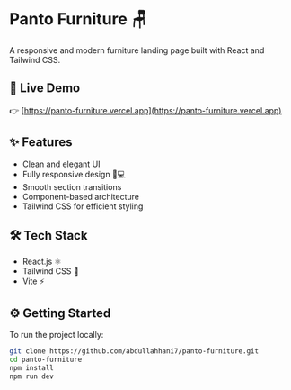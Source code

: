 # Panto Furniture 🪑

A responsive and modern furniture landing page built with React and Tailwind CSS.

## 🚀 Live Demo

👉 [https://panto-furniture.vercel.app](https://panto-furniture.vercel.app)

## ✨ Features

- Clean and elegant UI
- Fully responsive design 📱💻
- Smooth section transitions
- Component-based architecture
- Tailwind CSS for efficient styling

## 🛠️ Tech Stack

- React.js ⚛️
- Tailwind CSS 🎨
- Vite ⚡

## ⚙️ Getting Started

To run the project locally:

```bash
git clone https://github.com/abdullahhani7/panto-furniture.git
cd panto-furniture
npm install
npm run dev
